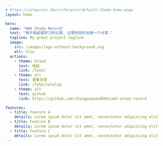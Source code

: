 ```yaml
---
# https://vitepress.dev/reference/default-theme-home-page
layout: home

hero:
  name: "Web Study Record"
  text: "用于我前端学习的记录, 记录的同时也做一个分享."
  tagline: My great project tagline
  image:
    src: /images/logo-without-background.svg
    alt: Vite
  actions:
    - theme: brand
      text: 缘起
      link: /fate/
    - theme: alt
      text: 查看目录
      link: /fate/catalog
    - theme: alt
      text: github
      link: https://github.com/zhangpaopao0609/web-study-record

features:
  - title: Feature A
    details: Lorem ipsum dolor sit amet, consectetur adipiscing elit
  - title: Feature B
    details: Lorem ipsum dolor sit amet, consectetur adipiscing elit
  - title: Feature C
    details: Lorem ipsum dolor sit amet, consectetur adipiscing elit
---
```


